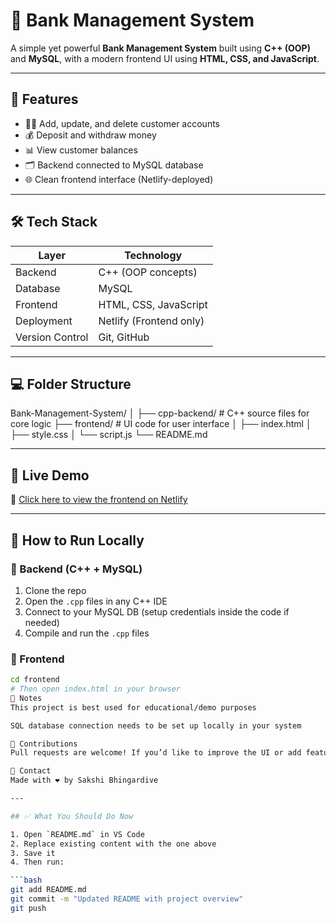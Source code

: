 # 🏦 Bank Management System

A simple yet powerful **Bank Management System** built using **C++ (OOP)** and **MySQL**, with a modern frontend UI using **HTML, CSS, and JavaScript**.

---

## 🔧 Features

- 🧑‍💼 Add, update, and delete customer accounts
- 💰 Deposit and withdraw money
- 📊 View customer balances
- 🗂️ Backend connected to MySQL database
- 🌐 Clean frontend interface (Netlify-deployed)

---

## 🛠️ Tech Stack

| Layer       | Technology           |
|-------------|----------------------|
| Backend     | C++ (OOP concepts)   |
| Database    | MySQL                |
| Frontend    | HTML, CSS, JavaScript |
| Deployment  | Netlify (Frontend only) |
| Version Control | Git, GitHub     |

---

## 💻 Folder Structure

Bank-Management-System/
│
├── cpp-backend/ # C++ source files for core logic
├── frontend/ # UI code for user interface
│ ├── index.html
│ ├── style.css
│ └── script.js
└── README.md


---

## 🚀 Live Demo

🔗 [Click here to view the frontend on Netlify](banking-cpp-mysql.netlify.app)

---

## 🧪 How to Run Locally

### 🔹 Backend (C++ + MySQL)
1. Clone the repo
2. Open the `.cpp` files in any C++ IDE
3. Connect to your MySQL DB (setup credentials inside the code if needed)
4. Compile and run the `.cpp` files

### 🔹 Frontend
```bash
cd frontend
# Then open index.html in your browser
📌 Notes
This project is best used for educational/demo purposes

SQL database connection needs to be set up locally in your system

🤝 Contributions
Pull requests are welcome! If you’d like to improve the UI or add features like login/authentication, feel free to contribute.

📧 Contact
Made with ❤️ by Sakshi Bhingardive

---

## ✅ What You Should Do Now

1. Open `README.md` in VS Code
2. Replace existing content with the one above
3. Save it
4. Then run:

```bash
git add README.md
git commit -m "Updated README with project overview"
git push


